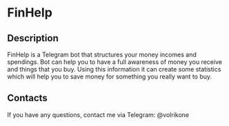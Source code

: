 # FinHelp
## Description
FinHelp is a Telegram bot that structures your money incomes and spendings. 
Bot can help you to have a full awareness of money you receive and things that you buy. Using this information it can create some statistics which will help you to save money for something you really want to buy.

## Contacts
If you have any questions, contact me via Telegram: @volrikone
